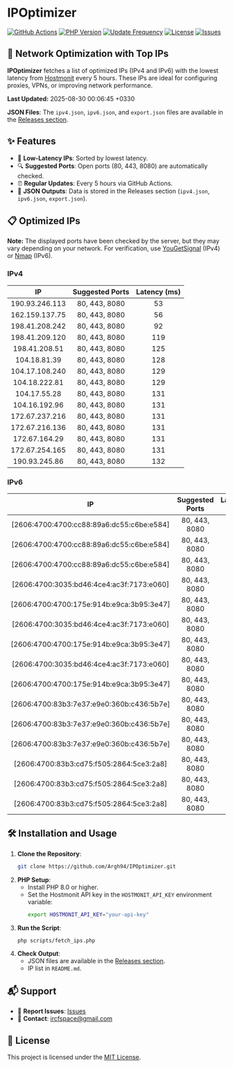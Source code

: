 # IPOptimizer

[![GitHub Actions](https://github.com/Argh94/IPOptimizer/workflows/IPOptimizer/badge.svg)](https://github.com/Argh94/IPOptimizer/actions)
[![PHP Version](https://img.shields.io/badge/PHP-8.0-blue)](https://www.php.net)
[![Update Frequency](https://img.shields.io/badge/Updates-Every%205%20Hours-green)](https://github.com/Argh94/IPOptimizer)
[![License](https://img.shields.io/badge/License-MIT-yellow)](https://opensource.org/licenses/MIT)
[![Issues](https://img.shields.io/github/issues/Argh94/IPOptimizer)](https://github.com/Argh94/IPOptimizer/issues)

## 🚀 Network Optimization with Top IPs

**IPOptimizer** fetches a list of optimized IPs (IPv4 and IPv6) with the lowest latency from [Hostmonit](https://hostmonit.com/) every 5 hours. These IPs are ideal for configuring proxies, VPNs, or improving network performance.

**Last Updated:** 2025-08-30 00:06:45 +0330

**JSON Files**: The `ipv4.json`, `ipv6.json`, and `export.json` files are available in the [Releases section](https://github.com/Argh94/IPOptimizer/releases).

## ✨ Features
- 📡 **Low-Latency IPs**: Sorted by lowest latency.
- 🔍 **Suggested Ports**: Open ports (80, 443, 8080) are automatically checked.
- ⏰ **Regular Updates**: Every 5 hours via GitHub Actions.
- 📄 **JSON Outputs**: Data is stored in the Releases section (`ipv4.json`, `ipv6.json`, `export.json`).

## 📋 Optimized IPs

**Note:** The displayed ports have been checked by the server, but they may vary depending on your network. For verification, use [YouGetSignal](https://www.yougetsignal.com/tools/open-ports/) (IPv4) or [Nmap](https://nmap.org/) (IPv6).

### IPv4
| IP | Suggested Ports | Latency (ms) |
|:---:|:---------------:|:------------:|
| 190.93.246.113 | 80, 443, 8080 | 53 |
| 162.159.137.75 | 80, 443, 8080 | 56 |
| 198.41.208.242 | 80, 443, 8080 | 92 |
| 198.41.209.120 | 80, 443, 8080 | 119 |
| 198.41.208.51 | 80, 443, 8080 | 125 |
| 104.18.81.39 | 80, 443, 8080 | 128 |
| 104.17.108.240 | 80, 443, 8080 | 129 |
| 104.18.222.81 | 80, 443, 8080 | 129 |
| 104.17.55.28 | 80, 443, 8080 | 131 |
| 104.16.192.96 | 80, 443, 8080 | 131 |
| 172.67.237.216 | 80, 443, 8080 | 131 |
| 172.67.216.136 | 80, 443, 8080 | 131 |
| 172.67.164.29 | 80, 443, 8080 | 131 |
| 172.67.254.165 | 80, 443, 8080 | 131 |
| 190.93.245.86 | 80, 443, 8080 | 132 |

### IPv6
| IP | Suggested Ports | Latency (ms) |
|:---:|:---------------:|:------------:|
| [2606:4700:4700:cc88:89a6:dc55:c6be:e584] | 80, 443, 8080 | 3 |
| [2606:4700:4700:cc88:89a6:dc55:c6be:e584] | 80, 443, 8080 | 3 |
| [2606:4700:4700:cc88:89a6:dc55:c6be:e584] | 80, 443, 8080 | 3 |
| [2606:4700:3035:bd46:4ce4:ac3f:7173:e060] | 80, 443, 8080 | 4 |
| [2606:4700:4700:175e:914b:e9ca:3b95:3e47] | 80, 443, 8080 | 4 |
| [2606:4700:3035:bd46:4ce4:ac3f:7173:e060] | 80, 443, 8080 | 4 |
| [2606:4700:4700:175e:914b:e9ca:3b95:3e47] | 80, 443, 8080 | 4 |
| [2606:4700:3035:bd46:4ce4:ac3f:7173:e060] | 80, 443, 8080 | 4 |
| [2606:4700:4700:175e:914b:e9ca:3b95:3e47] | 80, 443, 8080 | 4 |
| [2606:4700:83b3:7e37:e9e0:360b:c436:5b7e] | 80, 443, 8080 | 156 |
| [2606:4700:83b3:7e37:e9e0:360b:c436:5b7e] | 80, 443, 8080 | 156 |
| [2606:4700:83b3:7e37:e9e0:360b:c436:5b7e] | 80, 443, 8080 | 156 |
| [2606:4700:83b3:cd75:f505:2864:5ce3:2a8] | 80, 443, 8080 | 165 |
| [2606:4700:83b3:cd75:f505:2864:5ce3:2a8] | 80, 443, 8080 | 165 |
| [2606:4700:83b3:cd75:f505:2864:5ce3:2a8] | 80, 443, 8080 | 165 |

## 🛠️ Installation and Usage
1. **Clone the Repository**:
   ```bash
   git clone https://github.com/Argh94/IPOptimizer.git
   ```
2. **PHP Setup**:
   - Install PHP 8.0 or higher.
   - Set the Hostmonit API key in the `HOSTMONIT_API_KEY` environment variable:
     ```bash
     export HOSTMONIT_API_KEY="your-api-key"
     ```
3. **Run the Script**:
   ```bash
   php scripts/fetch_ips.php
   ```
4. **Check Output**:
   - JSON files are available in the [Releases section](https://github.com/Argh94/IPOptimizer/releases).
   - IP list in `README.md`.

## 📬 Support
- 🐛 **Report Issues**: [Issues](https://github.com/Argh94/IPOptimizer/issues)
- 📧 **Contact**: [ircfspace@gmail.com](mailto:ircfspace@gmail.com)

## 📄 License
This project is licensed under the [MIT License](https://github.com/Argh94/HandWave/blob/main/LICENCE).
